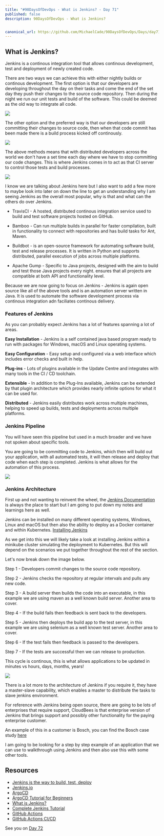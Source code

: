 ```yaml
---
title: "#90DaysOfDevOps - What is Jenkins? - Day 71"
published: false
description: 90DaysOfDevOps - What is Jenkins?


canonical_url: https://github.com/MichaelCade/90DaysOfDevOps/Days/day71.md
---
```

## What is Jenkins?

Jenkins is a continous integration tool that allows continous development, test and deployment of newly created code. 

There are two ways we can achieve this with either nightly builds or continous development. The first option is that our developers are developing throughout the day on their tasks and come the end of the set day they push their changes to the source code repository. Then during the night we run our unit tests and build of the software. This could be deemed as the old way to integrate all code. 

![](Images/Day71_CICD1.png)

The other option and the preferred way is that our developers are still committing their changes to source code, then when that code commit has been made there is a build process kicked off continously. 

![](Images/Day71_CICD2.png)

The above methods means that with distributed developers across the world we don't have a set time each day where we have to stop committing our code changes. This is where Jenkins comes in to act as that CI server to control those tests and build processes. 

![](Images/Day71_CICD3.png)

I know we are talking about Jenkins here but I also want to add a few more to maybe look into later on down the line to get an understanding why I am seeing Jenkins as the overall most popular, why is that and what can the others do over Jenkins. 

- TravisCI - A hosted, distributed continous integration service used to build and test software projects hosted on GitHub. 
  
- Bamboo - Can run multiple builds in parallel for faster compilation, built in functionality to connect with repositories and has build tasks for Ant, Maven. 
  
- Buildbot - is an open-source framework for automating software build, test and release processes. It is written in Python and supports distributed, parallel execution of jobs across multiple platforms. 
  
- Apache Gump - Specific to Java projects, designed with the aim to build and test those Java projects every night. ensures that all projects are compatible at both API and functionality level. 

Because we are now going to focus on Jenkins - Jenkins is again open source like all of the above tools and is an automation server written in Java. It is used to automate the software development process via continous integration adn faciliates continous delivery. 

### Features of Jenkins

As you can probably expect Jenkins has a lot of features spanning a lot of areas. 

**Easy Installation** - Jenkins is a self contained java based program ready to run with packages for Windows, macOS and Linux operating systems. 

**Easy Configuration** - Easy setup and configured via a web interface which includes error checks and built in help. 

**Plug-ins** - Lots of plugins available in the Update Centre and integrates with many tools in the CI / CD toolchain. 

**Extensible** - In addition to the Plug-Ins available, Jenkins can be extended by that plugin architecture which provides nearly infinite options for what it can be used for. 

**Distributed** - Jenkins easily distributes work across multiple machines, helping to speed up builds, tests and deployments across multiple platforms. 

### Jenkins Pipeline 

You will have seen this pipeline but used in a much broader and we have not spoken about specific tools. 

You are going to be committing code to Jenkins, which then will build out your application, with all automated tests, it will then release and deploy that code when each step is completed. Jenkins is what allows for the automation of this process. 

![](Images/Day71_CICD4.png)

### Jenkins Architecture 

First up and not wanting to reinvent the wheel, the [Jenkins Documentation](https://www.jenkins.io/doc/developer/architecture/) is always the place to start but I am going to put down my notes and learnings here as well. 

Jenkins can be installed on many different operating systems, Windows, Linux and macOS but then also the ability to deploy as a Docker container and within Kubernetes. [Installing Jenkins](https://www.jenkins.io/doc/book/installing/)

As we get into this we will likely take a look at installing Jenkins within a minikube cluster simulating the deployment to Kubernetes. But this will depend on the scenarios we put together throughout the rest of the section. 

Let's now break down the image below. 

Step 1 - Developers commit changes to the source code repository.

Step 2 - Jenkins checks the repository at regular intervals and pulls any new code.

Step 3 - A build server then builds the code into an executable, in this example we are using maven as a well known build server. Another area to cover. 

Step 4 - If the build fails then feedback is sent back to the developers. 

Step 5 - Jenkins then deploys the build app to the test server, in this example we are using selenium as a well known test server. Another area to cover. 

Step 6 - If the test fails then feedback is passed to the developers.

Step 7 - If the tests are successful then we can release to production. 

This cycle is continous, this is what allows applications to be updated in minutes vs hours, days, months, years! 

![](Images/Day71_CICD5.png)

There is a lot more to the architecture of Jenkins if you require it, they have a master-slave capability, which enables a master to distribute the tasks to slave jenkins environment. 

For reference with Jenkins being open source, there are going to be lots of enterprises that require support, CloudBees is that enterprise version of Jenkins that brings support and possibly other functionality for the paying enterprise customer. 

An example of this in a customer is Bosch, you can find the Bosch case study [here](https://assets.ctfassets.net/vtn4rfaw6n2j/case-study-boschpdf/40a0b23c61992ed3ee414ae0a55b6777/case-study-bosch.pdf)

I am going to be looking for a step by step example of an application that we can use to walkthrough using Jenkins and then also use this with some other tools.

## Resources

- [Jenkins is the way to build, test, deploy](https://youtu.be/_MXtbjwsz3A)
- [Jenkins.io](https://www.jenkins.io/)
- [ArgoCD](https://argo-cd.readthedocs.io/en/stable/)
- [ArgoCD Tutorial for Beginners](https://www.youtube.com/watch?v=MeU5_k9ssrs)
- [What is Jenkins?](https://www.youtube.com/watch?v=LFDrDnKPOTg)
- [Complete Jenkins Tutorial](https://www.youtube.com/watch?v=nCKxl7Q_20I&t=3s)
- [GitHub Actions](https://www.youtube.com/watch?v=R8_veQiYBjI)
- [GitHub Actions CI/CD](https://www.youtube.com/watch?v=mFFXuXjVgkU)

See you on [Day 72](day72.md)

